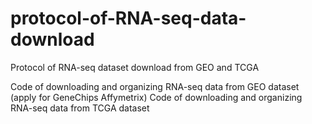 # protocol-of-RNA-seq-data-download
Protocol of RNA-seq dataset download from GEO and TCGA

Code of downloading and organizing RNA-seq data from GEO dataset (apply for GeneChips Affymetrix)
Code of downloading and organizing RNA-seq data from TCGA dataset 
